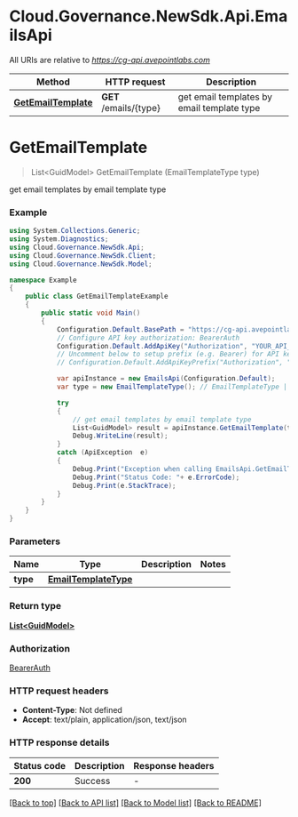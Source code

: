 # Cloud.Governance.NewSdk.Api.EmailsApi

All URIs are relative to *https://cg-api.avepointlabs.com*

Method | HTTP request | Description
------------- | ------------- | -------------
[**GetEmailTemplate**](EmailsApi.md#getemailtemplate) | **GET** /emails/{type} | get email templates by email template type


<a name="getemailtemplate"></a>
# **GetEmailTemplate**
> List&lt;GuidModel&gt; GetEmailTemplate (EmailTemplateType type)

get email templates by email template type

### Example
```csharp
using System.Collections.Generic;
using System.Diagnostics;
using Cloud.Governance.NewSdk.Api;
using Cloud.Governance.NewSdk.Client;
using Cloud.Governance.NewSdk.Model;

namespace Example
{
    public class GetEmailTemplateExample
    {
        public static void Main()
        {
            Configuration.Default.BasePath = "https://cg-api.avepointlabs.com";
            // Configure API key authorization: BearerAuth
            Configuration.Default.AddApiKey("Authorization", "YOUR_API_KEY");
            // Uncomment below to setup prefix (e.g. Bearer) for API key, if needed
            // Configuration.Default.AddApiKeyPrefix("Authorization", "Bearer");

            var apiInstance = new EmailsApi(Configuration.Default);
            var type = new EmailTemplateType(); // EmailTemplateType | 

            try
            {
                // get email templates by email template type
                List<GuidModel> result = apiInstance.GetEmailTemplate(type);
                Debug.WriteLine(result);
            }
            catch (ApiException  e)
            {
                Debug.Print("Exception when calling EmailsApi.GetEmailTemplate: " + e.Message );
                Debug.Print("Status Code: "+ e.ErrorCode);
                Debug.Print(e.StackTrace);
            }
        }
    }
}
```

### Parameters

Name | Type | Description  | Notes
------------- | ------------- | ------------- | -------------
 **type** | [**EmailTemplateType**](EmailTemplateType.md)|  | 

### Return type

[**List&lt;GuidModel&gt;**](GuidModel.md)

### Authorization

[BearerAuth](../README.md#BearerAuth)

### HTTP request headers

 - **Content-Type**: Not defined
 - **Accept**: text/plain, application/json, text/json

### HTTP response details
| Status code | Description | Response headers |
|-------------|-------------|------------------|
| **200** | Success |  -  |

[[Back to top]](#) [[Back to API list]](../README.md#documentation-for-api-endpoints) [[Back to Model list]](../README.md#documentation-for-models) [[Back to README]](../README.md)

